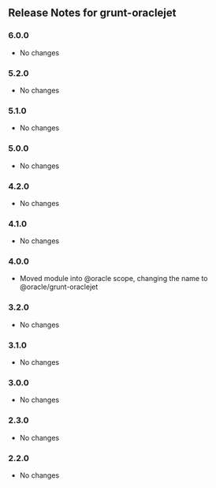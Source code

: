 ## Release Notes for grunt-oraclejet ##

### 6.0.0
* No changes

### 5.2.0
* No changes

### 5.1.0
* No changes

### 5.0.0
* No changes

### 4.2.0
* No changes

### 4.1.0
* No changes

### 4.0.0
* Moved module into @oracle scope, changing the name to @oracle/grunt-oraclejet

### 3.2.0
* No changes

### 3.1.0
* No changes

### 3.0.0
* No changes

### 2.3.0
* No changes

### 2.2.0
* No changes
